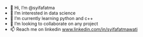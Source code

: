 - 👋 Hi, I’m @syifafatma
- 👀 I’m interested in data science
- 🌱 I’m currently learning python and c++
- 💞️ I’m looking to collaborate on any project
- 📫 Reach me on linkedin www.linkedin.com/in/syifafatmawati

<!---
syifafatma/syifafatma is a ✨ special ✨ repository because its `README.md` (this file) appears on your GitHub profile.
You can click the Preview link to take a look at your changes.
--->
